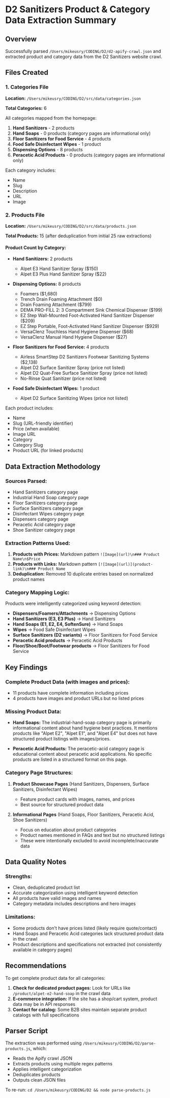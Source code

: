 # D2 Sanitizers Product & Category Data Extraction Summary

## Overview
Successfully parsed `/Users/mikeusry/CODING/D2/d2-apify-crawl.json` and extracted product and category data from the D2 Sanitizers website crawl.

## Files Created

### 1. Categories File
**Location:** `/Users/mikeusry/CODING/D2/src/data/categories.json`

**Total Categories:** 6

All categories mapped from the homepage:
1. **Hand Sanitizers** - 2 products
2. **Hand Soaps** - 0 products (category pages are informational only)
3. **Floor Sanitizers for Food Service** - 4 products
4. **Food Safe Disinfectant Wipes** - 1 product
5. **Dispensing Options** - 8 products
6. **Peracetic Acid Products** - 0 products (category pages are informational only)

Each category includes:
- Name
- Slug
- Description
- URL
- Image

### 2. Products File
**Location:** `/Users/mikeusry/CODING/D2/src/data/products.json`

**Total Products:** 15 (after deduplication from initial 25 raw extractions)

#### Product Count by Category:
- **Hand Sanitizers:** 2 products
  - Alpet E3 Hand Sanitizer Spray ($150)
  - Alpet E3 Plus Hand Sanitizer Spray ($22)

- **Dispensing Options:** 8 products
  - Foamers ($1,680)
  - Trench Drain Foaming Attachment ($0)
  - Drain Foaming Attachment ($799)
  - DEMA PRO-FILL 2: 3 Compartment Sink Chemical Dispenser ($199)
  - EZ Step Wall-Mounted Foot-Activated Hand Sanitizer Dispenser ($209)
  - EZ Step Portable, Foot-Activated Hand Sanitizer Dispenser ($929)
  - VersaClenz Touchless Hand Hygiene Dispenser ($68)
  - VersaClenz Manual Hand Hygiene Dispenser ($27)

- **Floor Sanitizers for Food Service:** 4 products
  - Airless SmartStep D2 Sanitizers Footwear Sanitizing Systems ($2,138)
  - Alpet D2 Surface Sanitizer Spray (price not listed)
  - Alpet D2 Quat-Free Surface Sanitizer Spray (price not listed)
  - No-Rinse Quat Sanitizer (price not listed)

- **Food Safe Disinfectant Wipes:** 1 product
  - Alpet D2 Surface Sanitizing Wipes (price not listed)

Each product includes:
- Name
- Slug (URL-friendly identifier)
- Price (when available)
- Image URL
- Category
- Category Slug
- Product URL (for linked products)

## Data Extraction Methodology

### Sources Parsed:
- Hand Sanitizers category page
- Industrial Hand Soap category page
- Floor Sanitizers category page
- Surface Sanitizers category page
- Disinfectant Wipes category page
- Dispensers category page
- Peracetic Acid category page
- Shoe Sanitizer category page

### Extraction Patterns Used:
1. **Products with Prices:** Markdown pattern `![Image](url)\n### Product Name\n$Price`
2. **Products with Links:** Markdown pattern `[![Image](url)](product-link)\n### Product Name`
3. **Deduplication:** Removed 10 duplicate entries based on normalized product names

### Category Mapping Logic:
Products were intelligently categorized using keyword detection:
- **Dispensers/Foamers/Attachments** → Dispensing Options
- **Hand Sanitizers (E3, E3 Plus)** → Hand Sanitizers
- **Hand Soaps (E1, E2, E4, SoftenSure)** → Hand Soaps
- **Wipes** → Food Safe Disinfectant Wipes
- **Surface Sanitizers (D2 variants)** → Floor Sanitizers for Food Service
- **Peracetic Acid products** → Peracetic Acid Products
- **Floor/Shoe/Boot/Footwear products** → Floor Sanitizers for Food Service

## Key Findings

### Complete Product Data (with images and prices):
- 11 products have complete information including prices
- 4 products have images and product URLs but no listed prices

### Missing Product Data:
- **Hand Soaps:** The industrial-hand-soap category page is primarily informational content about hand hygiene best practices. It mentions products like "Alpet E2", "Alpet E1", and "Alpet E4" but does not have structured product listings with images/prices.

- **Peracetic Acid Products:** The peracetic-acid category page is educational content about peracetic acid applications. No specific products are listed in a structured format on this page.

### Category Page Structures:
1. **Product Showcase Pages** (Hand Sanitizers, Dispensers, Surface Sanitizers, Disinfectant Wipes)
   - Feature product cards with images, names, and prices
   - Best source for structured product data

2. **Informational Pages** (Hand Soaps, Floor Sanitizers, Peracetic Acid, Shoe Sanitizers)
   - Focus on education about product categories
   - Product names mentioned in FAQs and text but no structured listings
   - These were intentionally excluded to avoid incomplete/inaccurate data

## Data Quality Notes

### Strengths:
- Clean, deduplicated product list
- Accurate categorization using intelligent keyword detection
- All products have valid images and names
- Category metadata includes descriptions and hero images

### Limitations:
- Some products don't have prices listed (likely require quote/contact)
- Hand Soaps and Peracetic Acid categories lack structured product data in the crawl
- Product descriptions and specifications not extracted (not consistently available in category pages)

## Recommendations

To get complete product data for all categories:
1. **Check for dedicated product pages:** Look for URLs like `/product/alpet-e2-hand-soap` in the crawl data
2. **E-commerce integration:** If the site has a shop/cart system, product data may be in API responses
3. **Contact for catalog:** Some B2B sites maintain separate product catalogs with full specifications

## Parser Script

The extraction was performed using `/Users/mikeusry/CODING/D2/parse-products.js`, which:
- Reads the Apify crawl JSON
- Extracts products using multiple regex patterns
- Applies intelligent categorization
- Deduplicates products
- Outputs clean JSON files

To re-run: `cd /Users/mikeusry/CODING/D2 && node parse-products.js`
